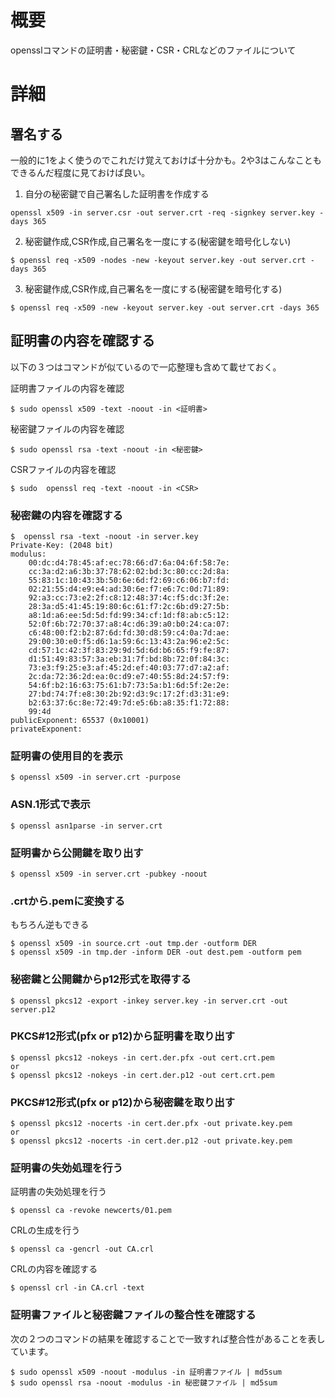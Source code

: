 # 概要
opensslコマンドの証明書・秘密鍵・CSR・CRLなどのファイルについて

# 詳細

## 署名する
一般的に1をよく使うのでこれだけ覚えておけば十分かも。2や3はこんなこともできるんだ程度に見ておけば良い。

1. 自分の秘密鍵で自己署名した証明書を作成する
```
openssl x509 -in server.csr -out server.crt -req -signkey server.key -days 365
```

2. 秘密鍵作成,CSR作成,自己署名を一度にする(秘密鍵を暗号化しない)
```
$ openssl req -x509 -nodes -new -keyout server.key -out server.crt -days 365
```

3. 秘密鍵作成,CSR作成,自己署名を一度にする(秘密鍵を暗号化する)
```
$ openssl req -x509 -new -keyout server.key -out server.crt -days 365
```

## 証明書の内容を確認する

以下の３つはコマンドが似ているので一応整理も含めて載せておく。

証明書ファイルの内容を確認
```
$ sudo openssl x509 -text -noout -in <証明書>
```

秘密鍵ファイルの内容を確認
```
$ sudo openssl rsa -text -noout -in <秘密鍵>
```

CSRファイルの内容を確認
```
$ sudo  openssl req -text -noout -in <CSR>
```

### 秘密鍵の内容を確認する
```
$  openssl rsa -text -noout -in server.key 
Private-Key: (2048 bit)
modulus:
    00:dc:d4:78:45:af:ec:78:66:d7:6a:04:6f:58:7e:
    cc:3a:d2:a6:3b:37:78:62:02:bd:3c:80:cc:2d:8a:
    55:83:1c:10:43:3b:50:6e:6d:f2:69:c6:06:b7:fd:
    02:21:55:d4:e9:e4:ad:30:6e:f7:e6:7c:0d:71:89:
    92:a3:cc:73:e2:2f:c8:12:48:37:4c:f5:dc:3f:2e:
    28:3a:d5:41:45:19:80:6c:61:f7:2c:6b:d9:27:5b:
    a8:1d:a6:ee:5d:5d:fd:99:34:cf:1d:f8:ab:c5:12:
    52:0f:6b:72:70:37:a8:4c:d6:39:a0:b0:24:ca:07:
    c6:48:00:f2:b2:87:6d:fd:30:d8:59:c4:0a:7d:ae:
    29:00:30:e0:f5:d6:1a:59:6c:13:43:2a:96:e2:5c:
    cd:57:1c:42:3f:83:29:9d:5d:6d:b6:65:f9:fe:87:
    d1:51:49:83:57:3a:eb:31:7f:bd:8b:72:0f:84:3c:
    73:e3:f9:25:e3:af:45:2d:ef:40:03:77:d7:a2:af:
    2c:da:72:36:2d:ea:0c:d9:e7:40:55:8d:24:57:f9:
    54:6f:b2:16:63:75:61:b7:73:5a:b1:6d:5f:2e:2e:
    27:bd:74:7f:e8:30:2b:92:d3:9c:17:2f:d3:31:e9:
    b2:63:37:6c:8e:72:49:7d:e5:6b:a8:35:f1:72:88:
    99:4d
publicExponent: 65537 (0x10001)
privateExponent:
```

### 証明書の使用目的を表示
```
$ openssl x509 -in server.crt -purpose
```

### ASN.1形式で表示
```
$ openssl asn1parse -in server.crt
```

### 証明書から公開鍵を取り出す
```
$ openssl x509 -in server.crt -pubkey -noout
```

### .crtから.pemに変換する
もちろん逆もできる
```
$ openssl x509 -in source.crt -out tmp.der -outform DER
$ openssl x509 -in tmp.der -inform DER -out dest.pem -outform pem
```

### 秘密鍵と公開鍵からp12形式を取得する
```
$ openssl pkcs12 -export -inkey server.key -in server.crt -out server.p12
```

### PKCS#12形式(pfx or p12)から証明書を取り出す
```
$ openssl pkcs12 -nokeys -in cert.der.pfx -out cert.crt.pem
or
$ openssl pkcs12 -nokeys -in cert.der.p12 -out cert.crt.pem
```

### PKCS#12形式(pfx or p12)から秘密鍵を取り出す
```
$ openssl pkcs12 -nocerts -in cert.der.pfx -out private.key.pem
or
$ openssl pkcs12 -nocerts -in cert.der.p12 -out private.key.pem
```

### 証明書の失効処理を行う
証明書の失効処理を行う
```
$ openssl ca -revoke newcerts/01.pem
```

CRLの生成を行う
```
$ openssl ca -gencrl -out CA.crl
```

CRLの内容を確認する
```
$ openssl crl -in CA.crl -text
```

### 証明書ファイルと秘密鍵ファイルの整合性を確認する
次の２つのコマンドの結果を確認することで一致すれば整合性があることを表しています。
```
$ sudo openssl x509 -noout -modulus -in 証明書ファイル | md5sum
$ sudo openssl rsa -noout -modulus -in 秘密鍵ファイル | md5sum
```
